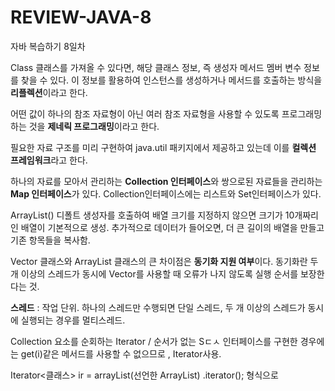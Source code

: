 # REVIEW-JAVA-8

자바 복습하기 8일차

Class 클래스를 가져올 수 있다면, 해당 클래스 정보, 즉 생성자 메서드 멤버 변수 정보를 찾을 수 있다. 이 정보를 활용하여 인스턴스를 생성하거나 메서드를 호출하는 방식을 **리플렉션**이라고 한다.

어떤 값이 하나의 참조 자료형이 아닌 여러 참조 자료형을 사용할 수 있도록 프로그래밍하는 것을 **제네릭 프로그래밍**이라고 한다.

필요한 자료 구조를 미리 구현하여 java.util 패키지에서 제공하고 있는데 이를 **컬렉션 프레임워크**라고 한다.

하나의 자료를 모아서 관리하는 **Collection 인터페이스**와 쌍으로된 자료들을 관리하는 **Map 인터페이스**가 있다. Collection인터페이스에는 리스트와 Set인터페이스가 있다.

ArrayList() 디폴트 생성자를 호출하여 배열 크기를 지정하지 않으면 크기가 10개짜리인 배열이 기본적으로 생성. 추가적으로 데이터가 들어오면, 더 큰 길이의 배열을 만들고 기존 항목들을 복사함.

Vector 클래스와 ArrayList 클래스의 큰 차이점은 **동기화 지원 여부**이다. 동기화란 두 개 이상의 스레드가 동시에 Vector를 사용할 때 오류가 나지 않도록 실행 순서를 보장한다는 것.

**스레드** : 작업 단위. 하나의 스레드만 수행되면 단일 스레드, 두 개 이상의 스레드가 동시에 실행되는 경우를 멀티스레드.

Collection 요소를 순회하는 Iterator / 순서가 없는 Sㄷㅅ 인터페이스를 구현한 경우에는 get(i)같은 메서드를 사용할 수 없으므로 , Iterator사용. 

Iterator<클래스> ir = arrayList(선언한 ArrayList) .iterator(); 형식으로 
